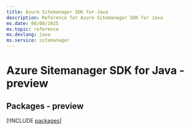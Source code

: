```yaml
---
title: Azure Sitemanager SDK for Java
description: Reference for Azure Sitemanager SDK for Java
ms.date: 08/08/2025
ms.topic: reference
ms.devlang: java
ms.service: sitemanager
---
```

# Azure Sitemanager SDK for Java - preview
## Packages - preview
[!INCLUDE [packages](sitemanager-index.md)]